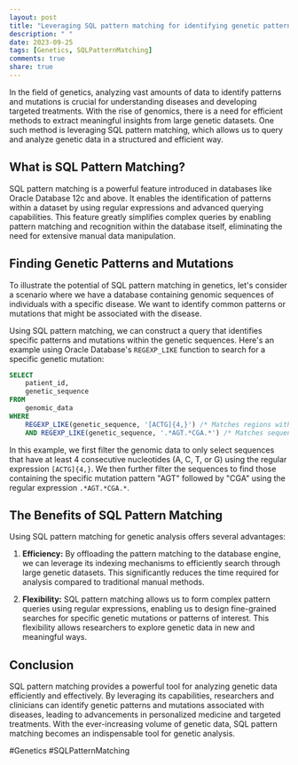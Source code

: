 ```yaml
---
layout: post
title: "Leveraging SQL pattern matching for identifying genetic patterns and mutations"
description: " "
date: 2023-09-25
tags: [Genetics, SQLPatternMatching]
comments: true
share: true
---
```


In the field of genetics, analyzing vast amounts of data to identify patterns and mutations is crucial for understanding diseases and developing targeted treatments. With the rise of genomics, there is a need for efficient methods to extract meaningful insights from large genetic datasets. One such method is leveraging SQL pattern matching, which allows us to query and analyze genetic data in a structured and efficient way.

## What is SQL Pattern Matching?

SQL pattern matching is a powerful feature introduced in databases like Oracle Database 12c and above. It enables the identification of patterns within a dataset by using regular expressions and advanced querying capabilities. This feature greatly simplifies complex queries by enabling pattern matching and recognition within the database itself, eliminating the need for extensive manual data manipulation.

## Finding Genetic Patterns and Mutations

To illustrate the potential of SQL pattern matching in genetics, let's consider a scenario where we have a database containing genomic sequences of individuals with a specific disease. We want to identify common patterns or mutations that might be associated with the disease.

Using SQL pattern matching, we can construct a query that identifies specific patterns and mutations within the genetic sequences. Here's an example using Oracle Database's `REGEXP_LIKE` function to search for a specific genetic mutation:

```sql
SELECT
    patient_id,
    genetic_sequence
FROM
    genomic_data
WHERE
    REGEXP_LIKE(genetic_sequence, '[ACTG]{4,}') /* Matches regions with at least 4 consecutive ACTG nucleotides */
    AND REGEXP_LIKE(genetic_sequence, '.*AGT.*CGA.*') /* Matches sequences containing AGT followed by CGA */
```

In this example, we first filter the genomic data to only select sequences that have at least 4 consecutive nucleotides (A, C, T, or G) using the regular expression `[ACTG]{4,}`. We then further filter the sequences to find those containing the specific mutation pattern "AGT" followed by "CGA" using the regular expression `.*AGT.*CGA.*`.

## The Benefits of SQL Pattern Matching

Using SQL pattern matching for genetic analysis offers several advantages:

1. **Efficiency:** By offloading the pattern matching to the database engine, we can leverage its indexing mechanisms to efficiently search through large genetic datasets. This significantly reduces the time required for analysis compared to traditional manual methods.

2. **Flexibility:** SQL pattern matching allows us to form complex pattern queries using regular expressions, enabling us to design fine-grained searches for specific genetic mutations or patterns of interest. This flexibility allows researchers to explore genetic data in new and meaningful ways.

## Conclusion

SQL pattern matching provides a powerful tool for analyzing genetic data efficiently and effectively. By leveraging its capabilities, researchers and clinicians can identify genetic patterns and mutations associated with diseases, leading to advancements in personalized medicine and targeted treatments. With the ever-increasing volume of genetic data, SQL pattern matching becomes an indispensable tool for genetic analysis.

#Genetics #SQLPatternMatching